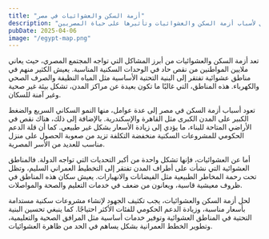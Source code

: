 ```yaml
---
title: "أزمة السكن والعشوائيات في مصر"
description: "تحليل لأسباب أزمة السكن والعشوائيات وتأثيرها على حياة المصريين"
pubDate: 2025-04-06
image: "/egypt-map.png"
---
```


تعد أزمة السكن والعشوائيات من أبرز المشاكل التي تواجه المجتمع المصري، حيث يعاني ملايين المواطنين من نقص حاد في الوحدات السكنية المناسبة. يعيش الكثير منهم في مناطق عشوائية تفتقر إلى البنية التحتية الأساسية مثل المياه النظيفة والصرف الصحي والكهرباء. هذه المناطق، التي غالبًا ما تكون بعيدة عن مراكز المدن، تشكل بيئة غير صحية وغير آمنة للسكان.

تعود أسباب أزمة السكن في مصر إلى عدة عوامل، منها النمو السكاني السريع والضغط الكبير على المدن الكبرى مثل القاهرة والإسكندرية. بالإضافة إلى ذلك، هناك نقص في الأراضي المتاحة للبناء، ما يؤدي إلى زيادة الأسعار بشكل غير طبيعي. كما أن قلة الدعم الحكومي للمشروعات السكنية منخفضة التكلفة تزيد من صعوبة الحصول على منزل مناسب للعديد من الأسر المصرية.

أما عن العشوائيات، فإنها تشكل واحدة من أكبر التحديات التي تواجه الدولة. فالمناطق العشوائية التي نشأت على أطراف المدن تفتقر إلى التخطيط العمراني السليم، وتظل تحت رحمة المخاطر الطبيعية مثل الفيضانات والانهيارات. يعيش سكان هذه المناطق في ظروف معيشية قاسية، ويعانون من ضعف في خدمات التعليم والصحة والمواصلات.

لحل أزمة السكن والعشوائيات، يجب تكثيف الجهود لإنشاء مشروعات سكنية مستدامة بأسعار مناسبة، وزيادة الدعم الحكومي للفئات الأكثر احتياجًا. كما ينبغي تحسين البنية التحتية في المناطق العشوائية وتوفير خدمات أساسية مثل المرافق الصحية والتعليمية، وتطوير الخطط العمرانية بشكل يساهم في الحد من ظاهرة العشوائيات.
